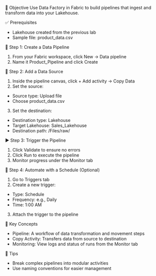 🎯 Objective
Use Data Factory in Fabric to build pipelines that ingest and transform data into your Lakehouse.

✅ Prerequisites
- Lakehouse created from the previous lab
- Sample file: product_data.csv

🧰 Step 1: Create a Data Pipeline
1. From your Fabric workspace, click New → Data pipeline
2. Name it Product_Pipeline and click Create

🔗 Step 2: Add a Data Source
1. Inside the pipeline canvas, click + Add activity → Copy Data
2. Set the source:
  - Source type: Upload file
  - Choose product_data.csv
3. Set the destination:
  - Destination type: Lakehouse
  - Target Lakehouse: Sales_Lakehouse
  - Destination path: /Files/raw/

▶️ Step 3: Trigger the Pipeline
1. Click Validate to ensure no errors
2. Click Run to execute the pipeline
3. Monitor progress under the Monitor tab

🔄 Step 4: Automate with a Schedule (Optional)
1. Go to Triggers tab
2. Create a new trigger:
  - Type: Schedule
  - Frequency: e.g., Daily
  - Time: 1:00 AM
3. Attach the trigger to the pipeline

📘 Key Concepts
- Pipeline: A workflow of data transformation and movement steps
- Copy Activity: Transfers data from source to destination
- Monitoring: View logs and status of runs from the Monitor tab

🧠 Tips
- Break complex pipelines into modular activities
- Use naming conventions for easier management
